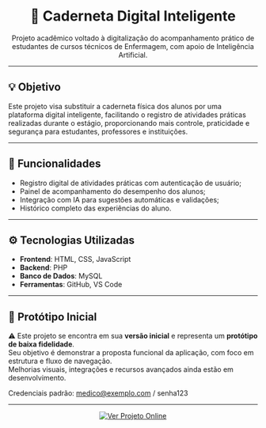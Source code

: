 <h1 align="center">📘 Caderneta Digital Inteligente</h1>

<p align="center">Projeto acadêmico voltado à digitalização do acompanhamento prático de estudantes de cursos técnicos de Enfermagem, com apoio de Inteligência Artificial.</p>

---

## 💡 Objetivo

Este projeto visa substituir a caderneta física dos alunos por uma plataforma digital inteligente, facilitando o registro de atividades práticas realizadas durante o estágio, proporcionando mais controle, praticidade e segurança para estudantes, professores e instituições.

---

## 🧠 Funcionalidades

- Registro digital de atividades práticas com autenticação de usuário;
- Painel de acompanhamento do desempenho dos alunos;
- Integração com IA para sugestões automáticas e validações;
- Histórico completo das experiências do aluno.

---

## ⚙️ Tecnologias Utilizadas

- **Frontend**: HTML, CSS, JavaScript
- **Backend**: PHP
- **Banco de Dados**: MySQL
- **Ferramentas**: GitHub, VS Code

---

## 🧪 Protótipo Inicial

⚠️ Este projeto se encontra em sua **versão inicial** e representa um **protótipo de baixa fidelidade**.  
Seu objetivo é demonstrar a proposta funcional da aplicação, com foco em estrutura e fluxo de navegação.  
Melhorias visuais, integrações e recursos avançados ainda estão em desenvolvimento.

Credenciais padrão: medico@exemplo.com / senha123

---

<p align="center">
  <a href="https://backuptrabalho1212.github.io/MedNotes/" target="_blank">
    <img src="https://img.shields.io/badge/🔗 Ver%20Projeto%20Online-007ACC?style=for-the-badge&logo=github&logoColor=white" alt="Ver Projeto Online" />
  </a>
</p>

